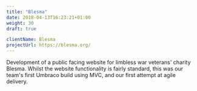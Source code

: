```yaml
---
title: "Blesma"
date: 2018-04-13T16:23:21+01:00
weight: 30
draft: true

clientName: Blesma
projectUrl: https://blesma.org/
---
```


Development of a public facing website for limbless war veterans' charity Blesma. Whilst the website functionality is fairly standard, this was our team's first Umbraco build using MVC, and our first attempt at agile delivery.
